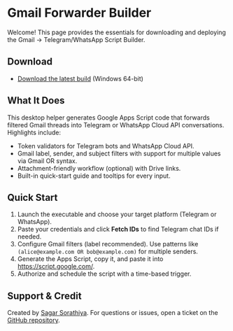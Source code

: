 # Gmail Forwarder Builder

Welcome! This page provides the essentials for downloading and deploying the Gmail → Telegram/WhatsApp Script Builder.

## Download
- [Download the latest build](../GmailForwarderBuilder.exe) (Windows 64-bit)

## What It Does
This desktop helper generates Google Apps Script code that forwards filtered Gmail threads into Telegram or WhatsApp Cloud API conversations. Highlights include:
- Token validators for Telegram bots and WhatsApp Cloud API.
- Gmail label, sender, and subject filters with support for multiple values via Gmail OR syntax.
- Attachment-friendly workflow (optional) with Drive links.
- Built-in quick-start guide and tooltips for every input.

## Quick Start
1. Launch the executable and choose your target platform (Telegram or WhatsApp).
2. Paste your credentials and click **Fetch IDs** to find Telegram chat IDs if needed.
3. Configure Gmail filters (label recommended). Use patterns like `(alice@example.com OR bob@example.com)` for multiple senders.
4. Generate the Apps Script, copy it, and paste it into <https://script.google.com/>.
5. Authorize and schedule the script with a time-based trigger.

## Support & Credit
Created by [Sagar Sorathiya](https://github.com/sagarsorathiya). For questions or issues, open a ticket on the [GitHub repository](https://github.com/sagarsorathiya/GmailForwarderBuilder).
